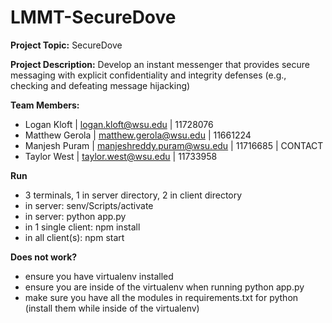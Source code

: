 # LMMT-SecureDove
**Project Topic:** SecureDove

**Project Description:** Develop an instant messenger that provides secure messaging with explicit confidentiality and integrity defenses (e.g., checking and defeating message hijacking)

**Team Members:**
- Logan Kloft | logan.kloft@wsu.edu | 11728076
- Matthew Gerola | matthew.gerola@wsu.edu | 11661224
- Manjesh Puram | manjeshreddy.puram@wsu.edu | 11716685 | CONTACT
- Taylor West | taylor.west@wsu.edu | 11733958

**Run**
- 3 terminals, 1 in server directory, 2 in client directory
- in server: senv/Scripts/activate
- in server: python app.py
- in 1 single client: npm install
- in all client(s): npm start

**Does not work?**
- ensure you have virtualenv installed
- ensure you are inside of the virtualenv when running python app.py
- make sure you have all the modules in requirements.txt for python (install them while inside of the virtualenv)